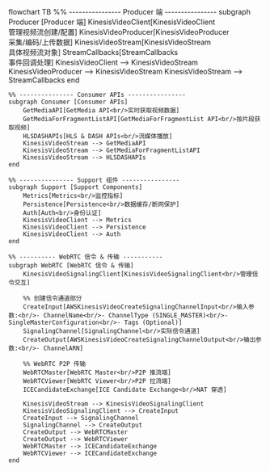 flowchart TB
    %% ---------------- Producer 端 ----------------
    subgraph Producer [Producer 端]
        KinesisVideoClient[KinesisVideoClient<br/>管理视频流创建/配置]
        KinesisVideoProducer[KinesisVideoProducer<br/>采集/编码/上传数据]
        KinesisVideoStream[KinesisVideoStream<br/>具体视频流对象]
        StreamCallbacks[StreamCallbacks<br/>事件回调处理]
        KinesisVideoClient --> KinesisVideoStream
        KinesisVideoProducer --> KinesisVideoStream
        KinesisVideoStream --> StreamCallbacks
    end

    %% --------------- Consumer APIs ----------------
    subgraph Consumer [Consumer APIs]
        GetMediaAPI[GetMedia API<br/>实时获取视频数据]
        GetMediaForFragmentListAPI[GetMediaForFragmentList API<br/>按片段获取视频]
        HLSDASHAPIs[HLS & DASH APIs<br/>流媒体播放]
        KinesisVideoStream --> GetMediaAPI
        KinesisVideoStream --> GetMediaForFragmentListAPI
        KinesisVideoStream --> HLSDASHAPIs
    end

    %% --------------- Support 组件 ----------------
    subgraph Support [Support Components]
        Metrics[Metrics<br/>监控指标]
        Persistence[Persistence<br/>数据缓存/断网保护]
        Auth[Auth<br/>身份认证]
        KinesisVideoClient --> Metrics
        KinesisVideoClient --> Persistence
        KinesisVideoClient --> Auth
    end

    %% ---------- WebRTC 信令 & 传输 -----------
    subgraph WebRTC [WebRTC 信令 & 传输]
        KinesisVideoSignalingClient[KinesisVideoSignalingClient<br/>管理信令交互]
        
        %% 创建信令通道部分
        CreateInput[AWSKinesisVideoCreateSignalingChannelInput<br/>输入参数:<br/>- ChannelName<br/>- ChannelType (SINGLE_MASTER)<br/>- SingleMasterConfiguration<br/>- Tags (Optional)]
        SignalingChannel[SignalingChannel<br/>实际信令通道]
        CreateOutput[AWSKinesisVideoCreateSignalingChannelOutput<br/>输出参数:<br/>- ChannelARN]
        
        %% WebRTC P2P 传输
        WebRTCMaster[WebRTC Master<br/>P2P 推流端]
        WebRTCViewer[WebRTC Viewer<br/>P2P 拉流端]
        ICECandidateExchange[ICE Candidate Exchange<br/>NAT 穿透]
        
        KinesisVideoStream --> KinesisVideoSignalingClient
        KinesisVideoSignalingClient --> CreateInput
        CreateInput --> SignalingChannel
        SignalingChannel --> CreateOutput
        CreateOutput --> WebRTCMaster
        CreateOutput --> WebRTCViewer
        WebRTCMaster --> ICECandidateExchange
        WebRTCViewer --> ICECandidateExchange
    end
